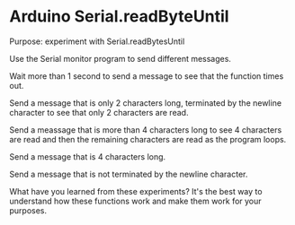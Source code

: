 # Arduino Serial.readByteUntil

Purpose: experiment with Serial.readBytesUntil

Use the Serial monitor program to send different messages.

Wait more than 1 second to send a message to see that the function times out.

Send a message that is only 2 characters long, terminated by the newline character to see that only 2 characters are read.

Send a meassage that is more than 4 characters long to see 4 characters are read and then the remaining characters are read as the program loops.

Send a message that is 4 characters long.

Send a message that is not terminated by the newline character.

What have you learned from these experiments? It's the best way to understand how these functions work and make them work for your purposes.